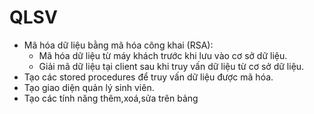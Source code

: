 # QLSV
- Mã hóa dữ liệu bằng mã hóa công khai (RSA):
   + Mã hóa dữ liệu từ máy khách trước khi lưu vào cơ sở dữ liệu.
   + Giải mã dữ liệu tại client sau khi truy vấn dữ liệu từ cơ sở dữ liệu.
 - Tạo các stored procedures để truy vấn dữ liệu được mã hóa.
 - Tạo giao diện quản lý sinh viên.
 - Tạo các tính năng thêm,xoá,sửa trên bảng
